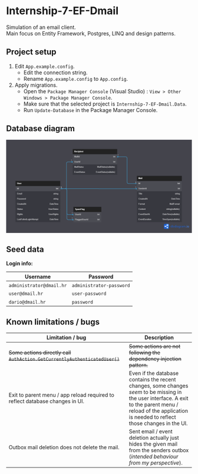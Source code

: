 # Internship-7-EF-Dmail

Simulation of an email client.  
Main focus on Entity Framework, Postgres, LINQ and design patterns.

## Project setup
1. Edit `App.example.config`.
   - Edit the connection string.
   - Rename `App.example.config` to `App.config`.
2. Apply migrations.
   - Open the `Package Manager Console` (Visual Studio) : `View > Other Windows > Package Manager Console`.
   - Make sure that the selected project is `Internship-7-EF-Dmail.Data`.
   - Run `Update-Database` in the Package Manager Console.

## Database diagram
![database diagram](./dbDiagram.png)

## Seed data

**Login info:**

| Username                 | Password                 |
| ------------------------ | ------------------------ |
| `administrator@dmail.hr` | `administrator-password` |
| `user@dmail.hr`          | `user-password`          |
| `dario@dmail.hr`         | `password`               |

## Known limitations / bugs

| Limitation / bug                                                             | Description                                                                                                                                                                                                    |
| ---------------------------------------------------------------------------- | -------------------------------------------------------------------------------------------------------------------------------------------------------------------------------------------------------------- |
| ~~Some actions directly call `AuthAction.GetCurrentlyAuthenticatedUser()`~~  | ~~Some actions are not following the dependency injection pattern.~~                                                                                                                                           |
| Exit to parent menu / app reload required to reflect database changes in UI. | Even if the database contains the recent changes, some changes *seem* to be missing in the user interface. A exit to the parent menu / reload of the application is needed to reflect those changes in the UI. |
| Outbox mail deletion does not delete the mail.                               | Sent email / event deletion actually just hides the given mail from the senders outbox (*intended behaviour from my perspective*).                                                                             |
